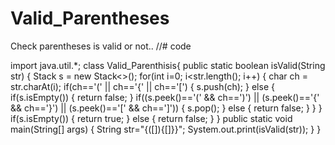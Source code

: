 # Valid_Parentheses
Check parentheses is valid or not..
//# code

import java.util.*;
class Valid_Parenthisis{
public static boolean isValid(String str)
    {
        Stack<Character> s = new Stack<>();
        for(int i=0; i<str.length(); i++)
        {
            char ch = str.charAt(i);
            if(ch=='(' || ch=='{' || ch=='[')
            {
                s.push(ch);
            }
            else
            {
                if(s.isEmpty())
                {
                    return false;
                }
                if((s.peek()=='(' && ch==')') || (s.peek()=='{' && ch=='}') || (s.peek()=='[' && ch==']'))
                {
                    s.pop();
                }
                else
                {
                    return false;
                }
            }
        }
            if(s.isEmpty())
            {
                return true;
            }
            else
            {
                return false;
            }
        }
        public static void main(String[] args) 
    {
       String str="{([]){[]}}";
       System.out.print(isValid(str));
    }
}
